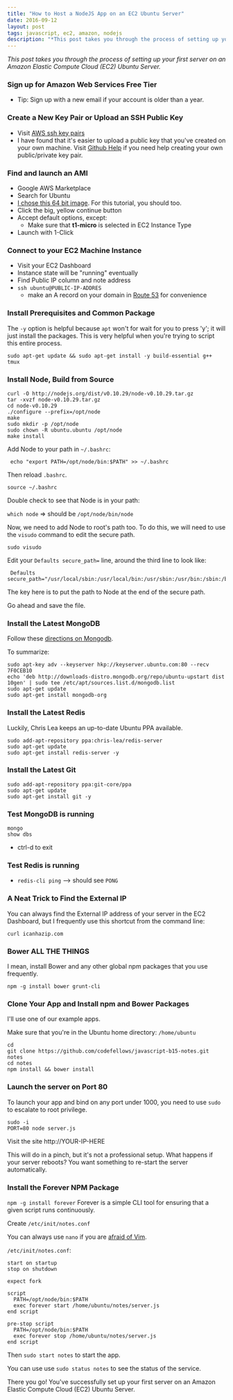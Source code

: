 ```yaml
---
title: "How to Host a NodeJS App on an EC2 Ubuntu Server"
date: 2016-09-12
layout: post
tags: javascript, ec2, amazon, nodejs
description: "*This post takes you through the process of setting up your first server on an Amazon Elastic Compute Cloud (EC2) Ubuntu Server.*"
---
```

*This post takes you through the process of setting up your first server on an Amazon Elastic Compute Cloud (EC2) Ubuntu Server.*

### Sign up for Amazon Web Services Free Tier

* Tip: Sign up with a new email if your account is older than a year.

### Create a New Key Pair or Upload an SSH Public Key

* Visit [AWS ssh key pairs](https://console.aws.amazon.com/ec2/v2/home?region=us-east-1#KeyPairs:)
* I have found that it's easier to upload a public key that you've created on your own machine. Visit [Github Help](https://help.github.com/articles/generating-ssh-keys) if you need help creating your own public/private key pair.

### Find and launch an AMI

* Google AWS Marketplace
* Search for Ubuntu
* [I chose this 64 bit image](https://aws.amazon.com/marketplace/pp/B00JV9JBDS/ref=srh_res_product_title?ie=UTF8&sr=0-3&qid=1402960705314). For this tutorial, you should too.
* Click the big, yellow continue button
* Accept default options, except:
	* Make sure that **t1-micro** is selected in EC2 Instance Type
* Launch with 1-Click

### Connect to your EC2 Machine Instance

* Visit your EC2 Dashboard
* Instance state will be "running" eventually
* Find Public IP column and note address
* `ssh ubuntu@PUBLIC-IP-ADDRES`
	* make an A record on your domain in [Route 53](http://aws.amazon.com/route53/) for convenience

### Install Prerequisites and Common Package

The `-y` option is helpful because `apt` won't for wait for you to press 'y'; it will just install the packages. This is very helpful when you're trying to script this entire process.

	sudo apt-get update && sudo apt-get install -y build-essential g++ tmux

### Install Node, Build from Source

	curl -O http://nodejs.org/dist/v0.10.29/node-v0.10.29.tar.gz
	tar -xvzf node-v0.10.29.tar.gz
	cd node-v0.10.29
	./configure --prefix=/opt/node
	make
	sudo mkdir -p /opt/node
	sudo chown -R ubuntu.ubuntu /opt/node
	make install

Add Node to your path in `~/.bashrc`:

     echo "export PATH=/opt/node/bin:$PATH" >> ~/.bashrc

Then reload `.bashrc`.

`source ~/.bashrc`

Double check to see that Node is in your path:

`which node` => should be `/opt/node/bin/node`

Now, we need to add Node to root's path too. To do this, we will need to use the `visudo` command to edit the secure path.

`sudo visudo`

Edit your `Defaults secure_path=` line, around the third line to look like:

     Defaults secure_path="/usr/local/sbin:/usr/local/bin:/usr/sbin:/usr/bin:/sbin:/bin:/opt/node/bin"`

The key here is to put the path to Node at the end of the secure path.

Go ahead and save the file.

### Install the Latest MongoDB

Follow these [directions on Mongodb](http://docs.mongodb.org/manual/tutorial/install-mongodb-on-ubuntu/).

To summarize:

	sudo apt-key adv --keyserver hkp://keyserver.ubuntu.com:80 --recv 7F0CEB10
	echo 'deb http://downloads-distro.mongodb.org/repo/ubuntu-upstart dist 10gen' | sudo tee /etc/apt/sources.list.d/mongodb.list
	sudo apt-get update
	sudo apt-get install mongodb-org

### Install the Latest Redis

Luckily, Chris Lea keeps an up-to-date Ubuntu PPA available.

	sudo add-apt-repository ppa:chris-lea/redis-server
	sudo apt-get update
	sudo apt-get install redis-server -y

### Install the Latest Git

	sudo add-apt-repository ppa:git-core/ppa
	sudo apt-get update
	sudo apt-get install git -y

### Test MongoDB is running

	mongo
	show dbs

* ctrl-d to exit

### Test Redis is running

* `redis-cli ping` --> should see `PONG`

### A Neat Trick to Find the External IP

You can always find the External IP address of your server in the EC2 Dashboard, but I frequently use this shortcut from the command line:

`curl icanhazip.com`

### Bower ALL THE THINGS

I mean, install Bower and any other global npm packages that you use frequently.

`npm -g install bower grunt-cli`

### Clone Your App and Install npm and Bower Packages

I'll use one of our example apps.

Make sure that you're in the Ubuntu home directory: `/home/ubuntu`

	cd
	git clone https://github.com/codefellows/javascript-b15-notes.git notes
	cd notes
	npm install && bower install

### Launch the server on Port 80

To launch your app and bind on any port under 1000, you need to use `sudo` to escalate to root privilege.

	sudo -i
	PORT=80 node server.js

Visit the site http://YOUR-IP-HERE

This will do in a pinch, but it's not a professional setup. What happens if your server reboots? You want something to re-start the server automatically.

### Install the Forever NPM Package

`npm -g install forever` Forever is a simple CLI tool for ensuring that a given script runs continuously.

Create `/etc/init/notes.conf`

You can always use `nano` if you are [afraid of Vim](http://vim-adventures.com/).

`/etc/init/notes.conf`:

	start on startup
	stop on shutdown

	expect fork

	script
	  PATH=/opt/node/bin:$PATH
	  exec forever start /home/ubuntu/notes/server.js
	end script

	pre-stop script
	  PATH=/opt/node/bin:$PATH
	  exec forever stop /home/ubuntu/notes/server.js
	end script

Then `sudo start notes` to start the app.

You can use use `sudo status notes` to see the status of the service.

There you go! You've successfully set up your first server on an Amazon Elastic Compute Cloud (EC2) Ubuntu Server.